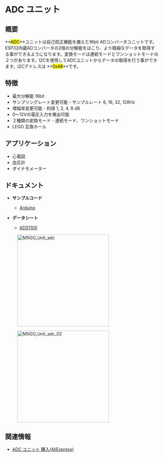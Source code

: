# ADC ユニット

## 概要

**<mark>ADC</mark>**ユニットは自己校正機能を備えた16bit ADコンバータユニットです。ESP32内蔵ADコンバータの2倍の分解能をほこり、より精細なデータを取得する事ができるようになります。変換モードは連続モードとワンショットモードの２つがあります。I2Cを使用してADCユニットからデータの取得を行う事ができます。I2Cアドレスは **<mark>0x48</mark>**です。

## 特徴

- 最大分解能 16bit
- サンプリングレート変更可能 - サンプルレート 8, 16, 32, 128Hz
- 増幅率変更可能 - 利得 1, 2, 4, 8 dB
- 0〜12Vの電圧入力を検出可能
- ２種類の変換モード - 連続モード、ワンショットモード
- LEGO 互換ホール

## アプリケーション

- 心電図
- 血圧計
- ダイナモメーター

## ドキュメント

- **サンプルコード**
  - [Arduino](https://github.com/m5stack/M5Stack/tree/master/examples/Unit/ADC_ADS1100)

- **データシート**
  - [ADS1100](http://pdf1.alldatasheet.com/datasheet-pdf/view/619024/TI1/ADS1100.html)

<figure>
    <img src="assets/img/product_pics/units/M5GO_Unit_adc.png" alt="M5GO_Unit_adc" height="300px" width="300px">
</figure>
<figure>
    <img src="assets/img/product_pics/units/M5GO_Unit_adc_02.jpg" alt="M5GO_Unit_adc_02" height="300px" width="300px">
</figure>

## 関連情報

- [ADC ユニット 購入(AliExpress)](https://www.aliexpress.com/store/product/M5Stack-ADC-16-I2C-ADS1100-0-12/3226069_32946953374.html)